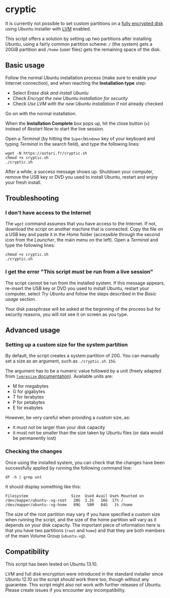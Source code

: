cryptic
=======

It is currently not possible to set custom partitions on a [fully encrypted disk][1] using Ubuntu installer with [LVM][2] enabled.

This script offers a solution by setting up two partitions after installing Ubuntu, using a fairly common partition scheme: `/` (the system) gets a 20GiB partition and `/home` (user files) gets the remaining space of the disk.

## Basic usage

Follow the normal Ubuntu installation process (make sure to enable your Internet connection), and when reaching the **Installation type** step:

- Select *Erase disk and install Ubuntu*
- Check *Encrypt the new Ubuntu installation for security*
- Check *Use LVM with the new Ubuntu installation* if not already checked

Go on with the normal installation.

When the **Installation Complete** box pops up, hit the close button (`x`) instead of *Restart Now* to start the live session.

Open a *Terminal* (by hitting the `Super`/`Windows` key of your keyboard and typing *Terminal* in the search field), and type the following lines:

    wget -N https://astori.fr/cryptic.sh
    chmod +x cryptic.sh
    ./cryptic.sh

After a while, a success message shows up. Shutdown your computer, remove the USB key or DVD you used to install Ubuntu, restart and enjoy your fresh install.

## Troubleshooting

### I don't have access to the Internet

The `wget` command assumes that you have access to the Internet. If not, download the script on another machine that is connected. Copy the file on a USB key and paste it in the *Home* folder (accessible through the second icon from the *Launcher*, the main menu on the left). Open a *Terminal* and type the following lines:

    chmod +x cryptic.sh
    ./cryptic.sh

### I get the error "This script must be run from a live session"

The script cannot be run from the installed system. If this message appears, re-insert the USB key or DVD you used to install Ubuntu, restart your computer, select *Try Ubuntu* and follow the steps described in the *Basic usage* section.

Your disk passphrase will be asked at the beginning of the process but for security reasons, you will not see it on screen as you type.

## Advanced usage

### Setting up a custom size for the system partition

By default, the script creates a system partition of 20G. You can manually set a size as an argument, such as `./cryptic.sh 15G`.

The argument has to be a numeric value followed by a unit (freely adapted from [`lvmresize` documentation][3]). Available units are:

- M for megabytes
- G for gigabytes
- T for terabytes
- P for petabytes
- E for exabytes

However, be very careful when providing a custom size, as:
- it must not be larger than your disk capacity
- it must not be smaller than the size taken by Ubuntu files (or data would be permanently lost)

### Checking the changes

Once using the installed system, you can check that the changes have been successfully applied by running the following command line:

    df -h | grep unt

It should display something like this:

    Filesystem                   Size  Used Avail Use% Mounted on
    /dev/mapper/ubuntu--vg-root   20G  3.2G   16G  17% /
    /dev/mapper/ubuntu--vg-home   89G   58M   84G   1% /home

The size of the root partition may vary if you have specified a custom size when running the script, and the size of the home partition will vary as it depends on your disk capacity. The important piece of information here is that you have two partitions (`root` and `home`) and that they are both members of the main Volume Group (`ubuntu-vg`).

## Compatibility

This script has been tested on Ubuntu 13.10.

LVM and full disk encryption were introduced in the standard installer since Ubuntu 12.10 so the script *should* work there too, though without any guarantee. This script might also not work with further releases of Ubuntu. Please create issues if you encounter any incompatibility.

[1]: http://en.wikipedia.org/wiki/Disk_encryption
[2]: http://en.wikipedia.org/wiki/Logical_Volume_Manager_(Linux)
[3]: http://linux.die.net/man/8/lvresize
